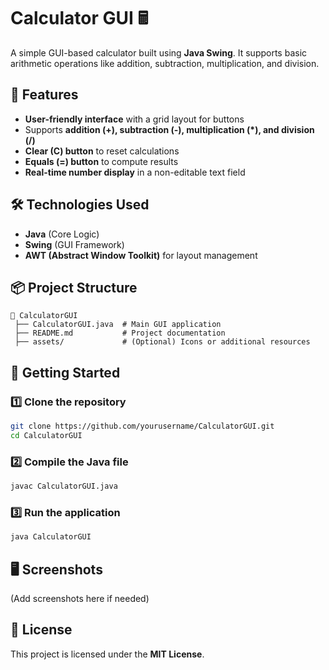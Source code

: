 # Calculator GUI 🖩  

A simple GUI-based calculator built using **Java Swing**. It supports basic arithmetic operations like addition, subtraction, multiplication, and division.  

## 📌 Features  
- **User-friendly interface** with a grid layout for buttons  
- Supports **addition (+), subtraction (-), multiplication (*), and division (/)**  
- **Clear (C) button** to reset calculations  
- **Equals (=) button** to compute results  
- **Real-time number display** in a non-editable text field  

## 🛠️ Technologies Used  
- **Java** (Core Logic)  
- **Swing** (GUI Framework)  
- **AWT (Abstract Window Toolkit)** for layout management  

## 📦 Project Structure  
```
📂 CalculatorGUI
 ├── CalculatorGUI.java  # Main GUI application
 ├── README.md           # Project documentation
 ├── assets/             # (Optional) Icons or additional resources
```

## 🚀 Getting Started  
### 1️⃣ Clone the repository  
```sh
git clone https://github.com/yourusername/CalculatorGUI.git
cd CalculatorGUI
```
### 2️⃣ Compile the Java file  
```sh
javac CalculatorGUI.java
```
### 3️⃣ Run the application  
```sh
java CalculatorGUI
```

## 🖥️ Screenshots  
(Add screenshots here if needed)

## 📜 License  
This project is licensed under the **MIT License**.
